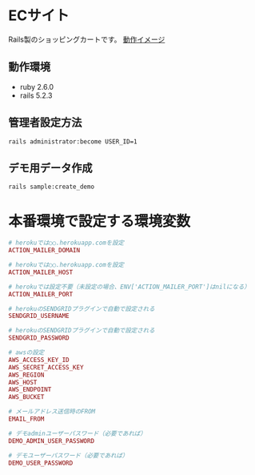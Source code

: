 # ECサイト

Rails製のショッピングカートです。
[動作イメージ](http://nagai-galaxy.com/screenshot/rails-assignment-ec2.gif)

## 動作環境
- ruby 2.6.0
- rails 5.2.3

## 管理者設定方法
`rails administrator:become USER_ID=1`

## デモ用データ作成
`rails sample:create_demo`

# 本番環境で設定する環境変数
```ruby
# herokuでは○○.herokuapp.comを設定
ACTION_MAILER_DOMAIN

# herokuでは○○.herokuapp.comを設定
ACTION_MAILER_HOST

# herokuでは設定不要（未設定の場合、ENV['ACTION_MAILER_PORT']はnilになる）
ACTION_MAILER_PORT

# herokuのSENDGRIDプラグインで自動で設定される
SENDGRID_USERNAME

# herokuのSENDGRIDプラグインで自動で設定される
SENDGRID_PASSWORD

# awsの設定
AWS_ACCESS_KEY_ID
AWS_SECRET_ACCESS_KEY
AWS_REGION
AWS_HOST
AWS_ENDPOINT
AWS_BUCKET

# メールアドレス送信時のFROM
EMAIL_FROM

# デモadminユーザーパスワード（必要であれば）
DEMO_ADMIN_USER_PASSWORD

# デモユーザーパスワード（必要であれば）
DEMO_USER_PASSWORD
```
